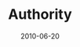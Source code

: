 ---
layout: message
category: message
series: "House Work"
title: "Authority"
date: 2010-06-20
audio-description: "Brian Tome discusses how aligning with authority structures can help us pursue our passions."
audio: "http://s3.amazonaws.com/crossroadsaudiomessages/HouseWork02.mp3"
audio-title: "Authority"
audio-duration: "40:36"
program-description: "House Work 02 (Program)"
program: "http://www.crossroads.net/players/media/hq/06_19-20_10Program.pdf"
program-title: "House Work 02 (Program)"
video-description: "Brian Tome discusses how aligning with authority structures can help us pursue our passions."
video-title: "Authority"
video: "https://s3.amazonaws.com/crossroadsvideomessages/HouseWork02.mp4"
video-poster: "https://www.crossroads.net/uploadedfiles/HouseWork02_Still.jpg"
---